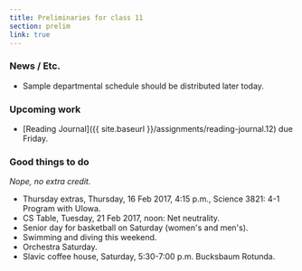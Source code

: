 ```yaml
---
title: Preliminaries for class 11
section: prelim
link: true
---
```

### News / Etc.

* Sample departmental schedule should be distributed later today.

### Upcoming work

* [Reading Journal]({{ site.baseurl }}/assignments/reading-journal.12)
  due Friday.

### Good things to do

*Nope, no extra credit.*

* Thursday extras, Thursday, 16 Feb 2017, 4:15 p.m., Science 3821: 
  4-1 Program with UIowa.
* CS Table, Tuesday, 21 Feb 2017, noon: Net neutrality.
* Senior day for basketball on Saturday (women's and men's).
* Swimming and diving this weekend.
* Orchestra Saturday.
* Slavic coffee house, Saturday, 5:30-7:00 p.m. Bucksbaum Rotunda.
